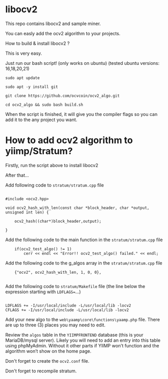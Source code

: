 # libocv2

This repo contains libocv2 and sample miner.

You can easly add the ocv2 algorithm to your projects.

How to build & install libocv2 ?

This is very easy. 

Just run our bash script! (only works on ubuntu) (tested ubuntu versions: 16,18,20,21)

```
sudo apt update

sudo apt -y install git

git clone https://github.com/ocvcoin/ocv2_algo.git

cd ocv2_algo && sudo bash build.sh

```


When the script is finished, it will give you the compiler flags so you can add it to the any project you want.




# How to add ocv2 algorithm to yiimp/Stratum?

Firstly, run the script above to install libocv2


After that...


Add following code to `stratum/stratum.cpp` file
```

#include <ocv2.hpp>

void ocv2_hash_with_len(const char *block_header, char *output, unsigned int len) {	

	ocv2_hash((char*)block_header,output);

}

```


Add the following code to the main function in the `stratum/stratum.cpp` file
```
	if(ocv2_test_algo() != 1)
		cerr << endl << "Error!! ocv2_test_algo() failed." << endl;	
```



Add the following code to the g_algos array in the `stratum/stratum.cpp` file
```
	{"ocv2", ocv2_hash_with_len, 1, 0, 0},
	
```


Add the following code to `stratum/Makefile` file (the line below the expression starting with `LDFLAGS=`...)
```

LDFLAGS += -I/usr/local/include -L/usr/local/lib -locv2
CFLAGS += -I/usr/local/include -L/usr/local/lib -locv2

```




Add your new algo to the `web\yaamp\core\functions\yaamp.php` file. There are up to three (3) places you may need to edit.


Review the `algos` table in the `YIIMPFRONTEND` database (this is your MariaDB/mysql server). Likely you will need to add an entry into this table using phpMyAdmin. Without it other parts if YIIMP won’t function and the algorithm won’t show on the home page.



Don't forget to create the `ocv2.conf` file.

Don't forget to recompile stratum.

